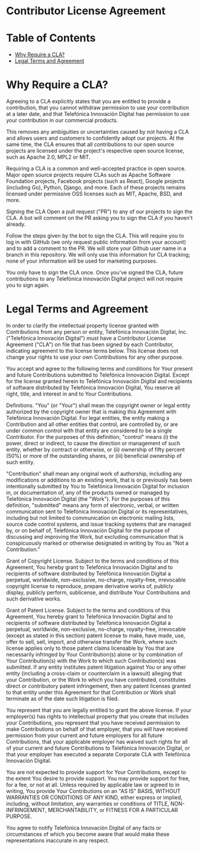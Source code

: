# Contributor License Agreement

# Table of Contents

- [Why Require a CLA?](#why-require-a-cla)
- [Legal Terms and Agreement](#legal-terms-and-agreement)

# Why Require a CLA?
Agreeing to a CLA explicitly states that you are entitled to provide a contribution, that you cannot withdraw permission to use your contribution at a later date, and that Telefónica Innovación Digital has permission to use your contribution in our commercial products.

This removes any ambiguities or uncertainties caused by not having a CLA and allows users and customers to confidently adopt our projects. At the same time, the CLA ensures that all contributions to our open source projects are licensed under the project's respective open source license, such as Apache 2.0, MPL2 or MIT.

Requiring a CLA is a common and well-accepted practice in open source. Major open source projects require CLAs such as Apache Software Foundation projects, Facebook projects (such as React), Google projects (including Go), Python, Django, and more. Each of these projects remains licensed under permissive OSS licenses such as MIT, Apache, BSD, and more.

Signing the CLA
Open a pull request ("PR") to any of our projects to sign the CLA. A bot will comment on the PR asking you to sign the CLA if you haven't already.

Follow the steps given by the bot to sign the CLA. This will require you to log in with GitHub (we only request public information from your account) and to add a comment to the PR. We will store your Github user name in a branch in this repository. We will only use this information for CLA tracking; none of your information will be used for marketing purposes.

You only have to sign the CLA once. Once you've signed the CLA, future contributions to any Telefónica Innovación Digital project will not require you to sign again.

# Legal Terms and Agreement
In order to clarify the intellectual property license granted with Contributions from any person or entity, Telefónica Innovación Digital, Inc. ("Telefónica Innovación Digital") must have a Contributor License Agreement ("CLA") on file that has been signed by each Contributor, indicating agreement to the license terms below. This license does not change your rights to use your own Contributions for any other purpose.

You accept and agree to the following terms and conditions for Your present and future Contributions submitted to Telefónica Innovación Digital. Except for the license granted herein to Telefónica Innovación Digital and recipients of software distributed by Telefónica Innovación Digital, You reserve all right, title, and interest in and to Your Contributions.

Definitions. "You" (or "Your") shall mean the copyright owner or legal entity authorized by the copyright owner that is making this Agreement with Telefónica Innovación Digital. For legal entities, the entity making a Contribution and all other entities that control, are controlled by, or are under common control with that entity are considered to be a single Contributor. For the purposes of this definition, "control" means (i) the power, direct or indirect, to cause the direction or management of such entity, whether by contract or otherwise, or (ii) ownership of fifty percent (50%) or more of the outstanding shares, or (iii) beneficial ownership of such entity.

"Contribution" shall mean any original work of authorship, including any modifications or additions to an existing work, that is or previously has been intentionally submitted by You to Telefónica Innovación Digital for inclusion in, or documentation of, any of the products owned or managed by Telefónica Innovación Digital (the "Work"). For the purposes of this definition, "submitted" means any form of electronic, verbal, or written communication sent to Telefónica Innovación Digital or its representatives, including but not limited to communication on electronic mailing lists, source code control systems, and issue tracking systems that are managed by, or on behalf of, Telefónica Innovación Digital for the purpose of discussing and improving the Work, but excluding communication that is conspicuously marked or otherwise designated in writing by You as "Not a Contribution."

Grant of Copyright License. Subject to the terms and conditions of this Agreement, You hereby grant to Telefónica Innovación Digital and to recipients of software distributed by Telefónica Innovación Digital a perpetual, worldwide, non-exclusive, no-charge, royalty-free, irrevocable copyright license to reproduce, prepare derivative works of, publicly display, publicly perform, sublicense, and distribute Your Contributions and such derivative works.

Grant of Patent License. Subject to the terms and conditions of this Agreement, You hereby grant to Telefónica Innovación Digital and to recipients of software distributed by Telefónica Innovación Digital a perpetual, worldwide, non-exclusive, no-charge, royalty-free, irrevocable (except as stated in this section) patent license to make, have made, use, offer to sell, sell, import, and otherwise transfer the Work, where such license applies only to those patent claims licensable by You that are necessarily infringed by Your Contribution(s) alone or by combination of Your Contribution(s) with the Work to which such Contribution(s) was submitted. If any entity institutes patent litigation against You or any other entity (including a cross-claim or counterclaim in a lawsuit) alleging that your Contribution, or the Work to which you have contributed, constitutes direct or contributory patent infringement, then any patent licenses granted to that entity under this Agreement for that Contribution or Work shall terminate as of the date such litigation is filed.

You represent that you are legally entitled to grant the above license. If your employer(s) has rights to intellectual property that you create that includes your Contributions, you represent that you have received permission to make Contributions on behalf of that employer, that you will have received permission from your current and future employers for all future Contributions, that your applicable employer has waived such rights for all of your current and future Contributions to Telefónica Innovación Digital, or that your employer has executed a separate Corporate CLA with Telefónica Innovación Digital.

You are not expected to provide support for Your Contributions, except to the extent You desire to provide support. You may provide support for free, for a fee, or not at all. Unless required by applicable law or agreed to in writing, You provide Your Contributions on an "AS IS" BASIS, WITHOUT WARRANTIES OR CONDITIONS OF ANY KIND, either express or implied, including, without limitation, any warranties or conditions of TITLE, NON- INFRINGEMENT, MERCHANTABILITY, or FITNESS FOR A PARTICULAR PURPOSE.

You agree to notify Telefónica Innovación Digital of any facts or circumstances of which you become aware that would make these representations inaccurate in any respect.
